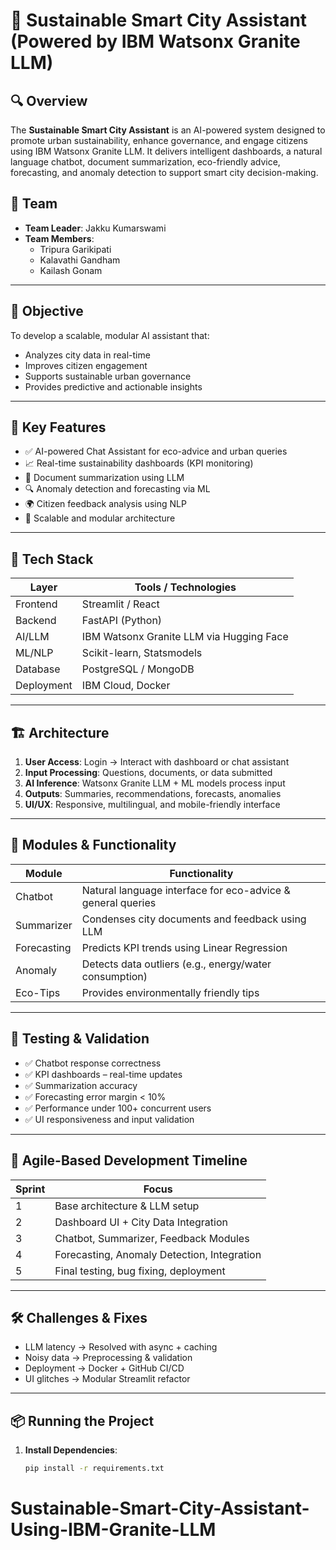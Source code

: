 # 🌱 Sustainable Smart City Assistant (Powered by IBM Watsonx Granite LLM)

## 🔍 Overview

The **Sustainable Smart City Assistant** is an AI-powered system designed to promote urban sustainability, enhance governance, and engage citizens using IBM Watsonx Granite LLM. It delivers intelligent dashboards, a natural language chatbot, document summarization, eco-friendly advice, forecasting, and anomaly detection to support smart city decision-making.

## 👥 Team

- **Team Leader**: Jakku Kumarswami  
- **Team Members**:  
  - Tripura Garikipati  
  - Kalavathi Gandham  
  - Kailash Gonam  

---

## 🎯 Objective

To develop a scalable, modular AI assistant that:

- Analyzes city data in real-time
- Improves citizen engagement
- Supports sustainable urban governance
- Provides predictive and actionable insights

---

## 🧠 Key Features

- ✅ AI-powered Chat Assistant for eco-advice and urban queries  
- 📈 Real-time sustainability dashboards (KPI monitoring)  
- 📝 Document summarization using LLM  
- 🔍 Anomaly detection and forecasting via ML  
- 🌍 Citizen feedback analysis using NLP  
- 🔁 Scalable and modular architecture  

---

## 🧰 Tech Stack

| Layer       | Tools / Technologies                         |
|-------------|----------------------------------------------|
| Frontend    | Streamlit / React                            |
| Backend     | FastAPI (Python)                             |
| AI/LLM      | IBM Watsonx Granite LLM via Hugging Face     |
| ML/NLP      | Scikit-learn, Statsmodels                    |
| Database    | PostgreSQL / MongoDB                         |
| Deployment  | IBM Cloud, Docker                            |

---

## 🏗️ Architecture

1. **User Access**: Login → Interact with dashboard or chat assistant  
2. **Input Processing**: Questions, documents, or data submitted  
3. **AI Inference**: Watsonx Granite LLM + ML models process input  
4. **Outputs**: Summaries, recommendations, forecasts, anomalies  
5. **UI/UX**: Responsive, multilingual, and mobile-friendly interface  

---

## 🚀 Modules & Functionality

| Module         | Functionality                                               |
|----------------|-------------------------------------------------------------|
| Chatbot        | Natural language interface for eco-advice & general queries |
| Summarizer     | Condenses city documents and feedback using LLM             |
| Forecasting    | Predicts KPI trends using Linear Regression                 |
| Anomaly        | Detects data outliers (e.g., energy/water consumption)      |
| Eco-Tips       | Provides environmentally friendly tips                      |

---

## 🧪 Testing & Validation

- ✅ Chatbot response correctness
- ✅ KPI dashboards – real-time updates
- ✅ Summarization accuracy
- ✅ Forecasting error margin < 10%
- ✅ Performance under 100+ concurrent users
- ✅ UI responsiveness and input validation

---

## 📅 Agile-Based Development Timeline

| Sprint | Focus                                        |
|--------|----------------------------------------------|
| 1      | Base architecture & LLM setup                |
| 2      | Dashboard UI + City Data Integration         |
| 3      | Chatbot, Summarizer, Feedback Modules        |
| 4      | Forecasting, Anomaly Detection, Integration  |
| 5      | Final testing, bug fixing, deployment        |

---

## 🛠 Challenges & Fixes

- LLM latency → Resolved with async + caching  
- Noisy data → Preprocessing & validation  
- Deployment → Docker + GitHub CI/CD  
- UI glitches → Modular Streamlit refactor  

---

## 📦 Running the Project

1. **Install Dependencies**:
   ```bash
   pip install -r requirements.txt
# Sustainable-Smart-City-Assistant-Using-IBM-Granite-LLM
